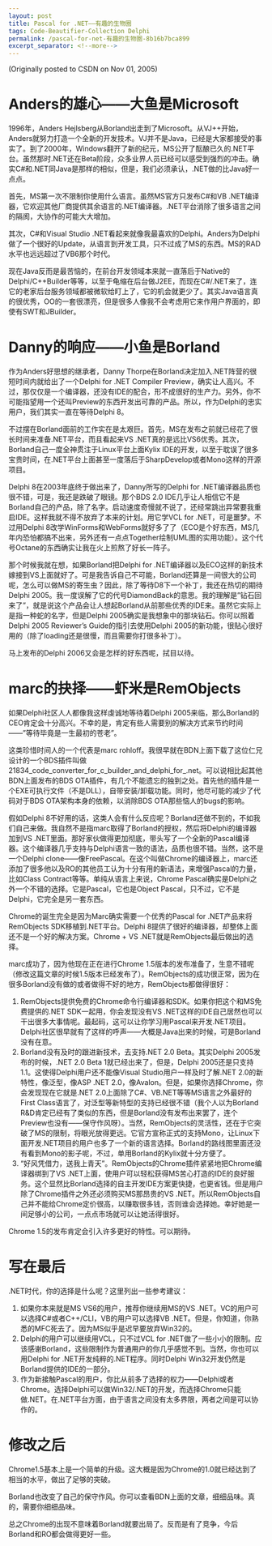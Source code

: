 ```yaml
---
layout: post
title: Pascal for .NET――有趣的生物圈
tags: Code-Beautifier-Collection Delphi
permalink: /pascal-for-net-有趣的生物圈-8b16b7bca899
excerpt_separator: <!--more-->
---
```

(Originally posted to CSDN on Nov 01, 2005)

# Anders的雄心――大鱼是Microsoft

1996年，Anders Hejlsberg从Borland出走到了Microsoft。从VJ++开始，Anders就努力打造一个全新的开发技术。VJ并不是Java，已经是大家都接受的事实了。到了2000年，Windows翻开了新的纪元，MS公开了酝酿已久的.NET平台。虽然那时.NET还在Beta阶段，众多业界人员已经可以感受到强烈的冲击。确实C#和.NET同Java是那样的相似，但是，我们必须承认，.NET做的比Java好一点点。

首先，MS第一次不限制你使用什么语言。虽然MS官方只发布C#和VB .NET编译器，它欢迎其他厂商提供其余语言的.NET编译器。.NET平台消除了很多语言之间的隔阂，大协作的可能大大增加。

其次，C#和Visual Studio .NET看起来就像我最喜欢的Delphi。Anders为Delphi做了一个很好的Update，从语言到开发工具，只不过成了MS的东西。MS的RAD水平也远远超过了VB6那个时代。

现在Java反而是最苦恼的，在前台开发领域本来就一直落后于Native的Delphi/C++Builder等等，以至于龟缩在后台做J2EE，而现在C#/.NET来了，连它的老家后台服务领域都被微软给盯上了，它的机会就更少了。其实Java语言真的很优秀，OO的一套很漂亮，但是很多人像我不会考虑用它来作用户界面的，即使有SWT和JBuilder。

# Danny的响应――小鱼是Borland

作为Anders好思想的继承者，Danny Thorpe在Borland决定加入.NET阵营的很短时间内就给出了一个Delphi for .NET Compiler Preview，确实让人高兴。不过，那仅仅是一个编译器，还没有IDE的配合，形不成很好的生产力。另外，你不可能指望用一个还叫Preview的东西开发出可靠的产品。所以，作为Delphi的忠实用户，我们其实一直在等待Delphi 8。

不过摆在Borland面前的工作实在是太艰巨。首先，MS在发布之前就已经花了很长时间来准备.NET平台，而且看起来VS .NET真的是远比VS6优秀。其次，Borland自己一度全神贯注于Linux平台上面Kylix IDE的开发，以至于耽误了很多宝贵时间，在.NET平台上面甚至一度落后于SharpDevelop或者Mono这样的开源项目。

Delphi 8在2003年底终于做出来了，Danny所写的Delphi for .NET编译器品质也很不错，可是，我还是跌破了眼镜。那个BDS 2.0 IDE几乎让人相信它不是Borland自己的产品，除了名字。启动速度奇慢就不说了，还经常跳出异常要我重启IDE。这样我就不得不放弃了本来的计划。用它学VCL for .NET，可是噩梦。不过用Delphi 8改学WinForms和WebForms就好多了了（ECO是个好东西，MS几年内恐怕都搞不出来，另外还有一点点Together绘制UML图的实用功能）。这个代号Octane的东西确实让我在火上煎熬了好长一阵子。

那个时候我就在想，如果Borland把Delphi for .NET编译器以及ECO这样的新技术嫁接到VS上面就好了。可是我告诉自己不可能，Borland还算是一间很大的公司呢，怎么可以做MS的寄生虫？因此，除了等待D8下一个补丁，我还在热切的期待Delphi 2005。我一度误解了它的代号DiamondBack的意思。我的理解是”钻石回来了”，就是说这个产品会让人想起Borland从前那些优秀的IDE来。虽然它实际上是指一种蛇的名字，但是Delphi 2005确实是我想象中的那块钻石。你可以照着Delphi 2005 Reviewer’s Guide的指引去使用Delphi 2005的新功能，很贴心很好用的（除了loading还是很慢，而且需要你打很多补丁）。

马上发布的Delphi 2006又会是怎样的好东西呢，拭目以待。

# marc的抉择――虾米是RemObjects

如果Delphi社区人人都像我这样虔诚地等待着Delphi 2005来临，那么Borland的CEO肯定会十分高兴。不幸的是，肯定有些人需要别的解决方式来节约时间――”等待毕竟是一生最初的苍老”。

这类珍惜时间人的一个代表是marc rohloff。我很早就在BDN上面下载了这位仁兄设计的一个BDS插件叫做21834_code_converter_for_c_builder_and_delphi_for_.net。可以说相比起其他BDN上面发布的BDS OTA插件，有几个不能遗忘的独到之处。首先他的插件是一个EXE可执行文件（不是DLL），自带安装/卸载功能。同时，他尽可能的减少了代码对于BDS OTA架构本身的依赖，以消除BDS OTA那些恼人的bugs的影响。

假如Delphi 8不好用的话，这类人会有什么反应呢？Borland还做不到的，不如我们自己来做。我自然不是指marc取得了Borland的授权，然后将Delphi的编译器加到VS .NET里面。那好家伙做得更加彻底，带头写了一个全新的Pascal编译器。这个编译器几乎支持与Delphi语言一致的语法，品质也很不错。当然，这不是一个Delphi clone――像FreePascal。在这个叫做Chrome的编译器上，marc还添加了很多他以及RO的其他员工认为十分有用的新语法，来增强Pascal的力量，比如Class Contract等等。单纯从语言上来说，Chrome Pascal确实是Delphi之外一个不错的选择。它是Pascal，它也是Object Pascal，只不过，它不是Delphi，它完全是另一套东西。

Chrome的诞生完全是因为Marc确实需要一个优秀的Pascal for .NET产品来将RemObjects SDK移植到.NET平台。Delphi 8提供了很好的编译器，却整体上面还不是一个好的解决方案。Chrome + VS .NET就是RemObjects最后做出的选择。

marc成功了，因为他现在正在进行Chrome 1.5版本的发布准备了，生意不错呢（修改这篇文章的时候1.5版本已经发布了）。RemObjects的成功很正常，因为在很多Borland没有做的或者做得不好的地方，RemObjects都做得很好：

1. RemObjects提供免费的Chrome命令行编译器和SDK。如果你把这个和MS免费提供的.NET SDK一起用，你会发现没有VS .NET这样的IDE自己居然也可以干出很多大事情呢。最起码，这可以让你学习用Pascal来开发.NET项目。Delphi社区很早就有了这样的呼声――大概是Java出来的时候，可是Borland没有在意。
1. Borland没有及时的跟进新技术，去支持.NET 2.0 Beta。其实Delphi 2005发布的时候，.NET 2.0 Beta 1就已经出来了，但是，Delphi 2005还是只支持1.1。这使得Delphi用户还不能像Visual Studio用户一样及时了解.NET 2.0的新特性，像泛型，像ASP .NET 2.0，像Avalon。但是，如果你选择Chrome，你会发现现在它就是.NET 2.0上面除了C#、VB.NET等等MS语言之外最好的First Class语言了，对泛型等新特型的支持已经很不错（我个人以为Borland R&D肯定已经有了类似的东西，但是Borland没有发布出来罢了，连个Preview也没有――保守作风呀）。当然，RemObjects的灵活性，还在于它突破了MS的限制，将眼光放得更远。它官方宣称正式的支持Mono，让Linux下面开发.NET项目的用户也多了一个新的语言选择。Borland的路线图里面还没有看到Mono的影子呢，不过，单用Borland的Kylix就十分方便了。
1. “好风凭借力，送我上青天”。RemObjects的Chrome插件紧紧地把Chrome编译器绑到了VS .NET上面，使用户可以轻松获得MS苦心打造的IDE的良好服务。这个显然比Borland选择的自主开发IDE方案更快捷，也更省钱。但是用户除了Chrome插件之外还必须购买MS那昂贵的VS .NET。所以RemObjects自己并不能给Chrome定价很高，以赚取很多钱，否则谁会选择她。幸好她是一间足够小的公司，一点点市场就可以让她活得很好。

Chrome 1.5的发布肯定会引入许多更好的特性。可以期待。

# 写在最后

.NET时代，你的选择是什么呢？这里列出一些参考建议：

1. 如果你本来就是MS VS6的用户，推荐你继续用MS的VS .NET。VC的用户可以选择C#或者C++/CLI，VB的用户可以选择VB .NET。但是，你知道，你熟悉的MFC死去了。因为MS似乎是迟早要放弃Win32的。
1. Delphi的用户可以继续用VCL，只不过VCL for .NET做了一些小小的限制。应该感谢Borland，这些限制作为普通用户的你几乎感觉不到。当然，你也可以用Delphi for .NET开发纯粹的.NET程序。同时Delphi Win32开发仍然是Borland提供的IDE的一部分。
1. 作为新接触Pascal的用户，你比从前多了选择的权力――Delphi或者Chrome。选择Delphi可以做Win32/.NET的开发，而选择Chrome只能做.NET。在.NET平台方面，由于语言之间没有太多界限，两者之间是可以协作的。

# 修改之后

Chrome1.5基本上是一个简单的升级。这大概是因为Chrome的1.0就已经达到了相当的水平，做出了足够的突破。

Borland也改变了自己的保守作风。你可以查看BDN上面的文章，细细品味。真的，需要你细细品味。

总之Chrome的出现不意味着Borland就要出局了。反而是有了竞争，今后Borland和RO都会做得更好一些。
